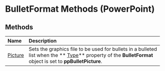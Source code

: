 
# BulletFormat Methods (PowerPoint)

## Methods



|**Name**|**Description**|
|:-----|:-----|
| [Picture](a38872c0-b754-bf30-3bd5-9050c5edf8f4.md)|Sets the graphics file to be used for bullets in a bulleted list when the  ** [Type](eb1f3560-17ab-28a6-e012-cf5af292ef53.md)** property of the **BulletFormat** object is set to **ppBulletPicture**.|
